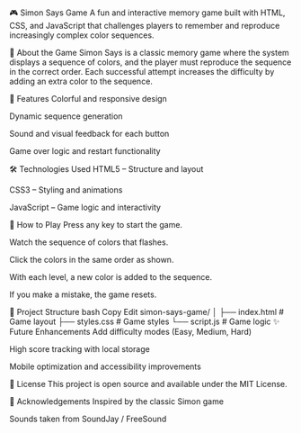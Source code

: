 🎮 Simon Says Game
A fun and interactive memory game built with HTML, CSS, and JavaScript that challenges players to remember and reproduce increasingly complex color sequences.

🧠 About the Game
Simon Says is a classic memory game where the system displays a sequence of colors, and the player must reproduce the sequence in the correct order. Each successful attempt increases the difficulty by adding an extra color to the sequence.

🌟 Features
Colorful and responsive design

Dynamic sequence generation

Sound and visual feedback for each button

Game over logic and restart functionality


🛠️ Technologies Used
HTML5 – Structure and layout

CSS3 – Styling and animations

JavaScript – Game logic and interactivity

🎯 How to Play
Press any key to start the game.

Watch the sequence of colors that flashes.

Click the colors in the same order as shown.

With each level, a new color is added to the sequence.

If you make a mistake, the game resets.

📂 Project Structure
bash
Copy
Edit
simon-says-game/
│
├── index.html        # Game layout
├── styles.css        # Game styles
└── script.js         # Game logic
✨ Future Enhancements
Add difficulty modes (Easy, Medium, Hard)

High score tracking with local storage

Mobile optimization and accessibility improvements

📄 License
This project is open source and available under the MIT License.

🙌 Acknowledgements
Inspired by the classic Simon game

Sounds taken from SoundJay / FreeSound

